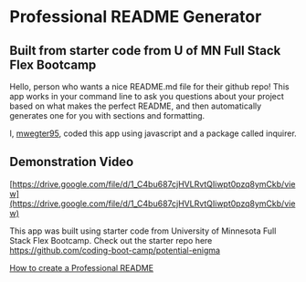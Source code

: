 # Professional README Generator
## Built from starter code from U of MN Full Stack Flex Bootcamp

Hello, person who wants a nice README.md file for their github repo! This app works in your command line to ask you questions about your project based on what makes the perfect README, and then automatically generates one for you with sections and formatting.

I, [mwegter95](github.com/mwegter95), coded this app using javascript and a package called inquirer.

## Demonstration Video
[https://drive.google.com/file/d/1_C4bu687cjHVLRvtQIiwpt0pzq8ymCkb/view](https://drive.google.com/file/d/1_C4bu687cjHVLRvtQIiwpt0pzq8ymCkb/view)





This app was built using starter code from University of Minnesota Full Stack Flex Bootcamp. Check out the starter repo here <a src="https://github.com/coding-boot-camp/potential-enigma" target="_blank">https://github.com/coding-boot-camp/potential-enigma</a>

[How to create a Professional README](./readme-guide.md)
